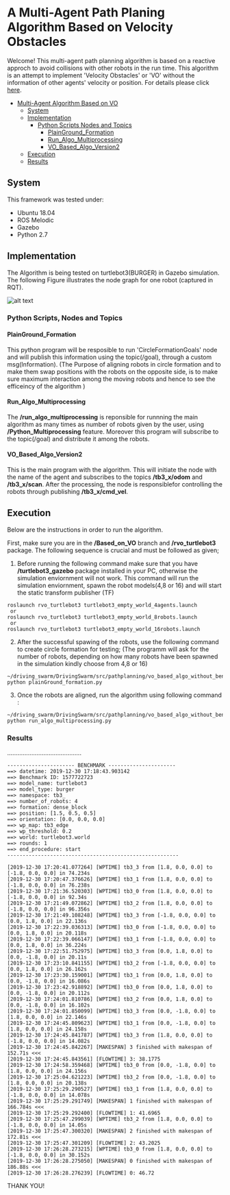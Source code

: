 # A Multi-Agent Path Planing Algorithm Based on Velocity Obstacles
Welcome!
This multi-agent path planning algorithm is based on a reactive approch to avoid collisions with other robots in the run time. This algorithm is an attempt to implement 'Velocity Obstacles' or 'VO' without the information of other agents' velocity or position.
For details please click [here](). 

<!-- TOC START min:1 max:5 link:true asterisk:false update:true -->
- [Multi-Agent Algorithm Based on VO](#A-Multi-Agent-Path-Planing-Algorithm-Based-on-Velocity-Obstacles)
  - [System](#system)
  - [Implementation](#implementation)
    - [Python Scripts Nodes and Topics](#python-scripts-nodes-and-topics)
      - [PlainGround_Formation](#PlainGround_Formation)
      - [Run_Algo_Multiprocessing](#Run_Algo_Multiprocessing)
      - [VO_Based_Algo_Version2](#VO_Based_Algo_Version2)
  - [Execution](#execution)
  - [Results](#results)
      
<!-- TOC END -->

## System
This framework was tested under:
- Ubuntu 18.04
- ROS Melodic
- Gazebo
- Python 2.7

## Implementation
The Algorithm is being tested on turtlebot3(BURGER) in Gazebo simulation. 
The following Figure illustrates the node graph for one robot
(captured in RQT). 

![alt text](res/imgs/graphs/node_graph.png "node_graph")

### Python Scripts, Nodes and Topics

#### PlainGround_Formation
This python program will be resposible to run 'CircleFormationGoals' node and will publish this information using the topic(/goal), through a custom msg(Information).
(The Purpose of aligning robots in circle formation and to make them swap positions with the robots on the opposite side, is to make sure maximum interaction among the moving robots and hence to see the efficeincy of the algorithm )

#### Run_Algo_Multiprocessing
The **/run_algo_multiprocessing** is reponsible for runnning the main algorithm as many times as number of robots given by the user, using **/Python_Multiprocessing** feature. Moreover this program will subscribe to the topic(/goal) and distribute it among the robots.

#### VO_Based_Algo_Version2
This is the main program with the algorithm. This will initiate the node with the name of the agent and subscribes to the topics **/tb3_x/odom** and **/tb3_x/scan**. After the processing, the node is responsiblefor controlling the robots through publishing **/tb3_x/cmd_vel**.

## Execution
Below are the instructions in order to run the algorithm.

First, make sure you are in the **/Based_on_VO** branch and **/rvo_turtlebot3** package.
The following sequence is crucial and must be followed as given;

1. Before running the following command make sure that you have **/turtlebot3_gazebo** package installed in your PC, otherwise the simulation enviornment will not work. This command will run the simulation enviornment, spawn the robot models(4,8 or 16) and will start the static transform publisher (TF)

```
roslaunch rvo_turtlebot3 turtlebot3_empty_world_4agents.launch 
 or
roslaunch rvo_turtlebot3 turtlebot3_empty_world_8robots.launch 
 or
roslaunch rvo_turtlebot3 turtlebot3_empty_world_16robots.launch 
```
2. After the successful spawing of the robots, use the following command to create circle formation for testing;
   (The programm will ask for the number of robots, depending on how many robots have been spawned in the simulation kindly choose from 4,8 or 16)
```
~/driving_swarm/DrivingSwarm/src/pathplanning/vo_based_algo_without_benchmark/src$ python plainGround_formation.py 
```
3. Once the robots are aligned, run the algorithm using following command :
```
~/driving_swarm/DrivingSwarm/src/pathplanning/vo_based_algo_without_benchmark/src$ python run_algo_multiprocessing.py
```

### Results
...........................................


```
---------------------- BENCHMARK ----------------------
==> datetime: 2019-12-30 17:18:43.903142
==> Benchmark ID: 1577722723
==> model_name: turtlebot3
==> model_type: burger
==> namespace: tb3_
==> number_of_robots: 4
==> formation: dense_block
==> position: [1.5, 0.5, 0.5]
==> orientation: [0.0, 0.0, 0.0]
==> wp_map: tb3_edge
==> wp_threshold: 0.2
==> world: turtlebot3.world
==> rounds: 1
==> end_procedure: start
--------------------------------------------------------

[2019-12-30 17:20:41.077264] [WPTIME] tb3_3 from [1.8, 0.0, 0.0] to [-1.8, 0.0, 0.0] in 74.234s
[2019-12-30 17:20:47.376626] [WPTIME] tb3_1 from [1.8, 0.0, 0.0] to [-1.8, 0.0, 0.0] in 76.238s
[2019-12-30 17:21:36.520303] [WPTIME] tb3_0 from [1.8, 0.0, 0.0] to [-1.8, 0.0, 0.0] in 92.34s
[2019-12-30 17:21:49.072862] [WPTIME] tb3_2 from [1.8, 0.0, 0.0] to [-1.8, 0.0, 0.0] in 96.356s
[2019-12-30 17:21:49.108248] [WPTIME] tb3_3 from [-1.8, 0.0, 0.0] to [0.0, 1.8, 0.0] in 22.136s
[2019-12-30 17:22:39.036313] [WPTIME] tb3_0 from [-1.8, 0.0, 0.0] to [0.0, 1.8, 0.0] in 20.118s
[2019-12-30 17:22:39.066147] [WPTIME] tb3_1 from [-1.8, 0.0, 0.0] to [0.0, 1.8, 0.0] in 36.224s
[2019-12-30 17:22:51.752975] [WPTIME] tb3_3 from [0.0, 1.8, 0.0] to [0.0, -1.8, 0.0] in 20.11s
[2019-12-30 17:23:10.841155] [WPTIME] tb3_2 from [-1.8, 0.0, 0.0] to [0.0, 1.8, 0.0] in 26.162s
[2019-12-30 17:23:30.159001] [WPTIME] tb3_1 from [0.0, 1.8, 0.0] to [0.0, -1.8, 0.0] in 16.086s
[2019-12-30 17:23:42.918892] [WPTIME] tb3_0 from [0.0, 1.8, 0.0] to [0.0, -1.8, 0.0] in 20.112s
[2019-12-30 17:24:01.810786] [WPTIME] tb3_2 from [0.0, 1.8, 0.0] to [0.0, -1.8, 0.0] in 16.102s
[2019-12-30 17:24:01.850099] [WPTIME] tb3_3 from [0.0, -1.8, 0.0] to [1.8, 0.0, 0.0] in 22.146s
[2019-12-30 17:24:45.809623] [WPTIME] tb3_1 from [0.0, -1.8, 0.0] to [1.8, 0.0, 0.0] in 24.158s
[2019-12-30 17:24:45.841787] [WPTIME] tb3_3 from [1.8, 0.0, 0.0] to [-1.8, 0.0, 0.0] in 14.082s
[2019-12-30 17:24:45.842267] [MAKESPAN] 3 finished with makespan of 152.71s <<<
[2019-12-30 17:24:45.843561] [FLOWTIME] 3: 38.1775
[2019-12-30 17:24:58.359468] [WPTIME] tb3_0 from [0.0, -1.8, 0.0] to [1.8, 0.0, 0.0] in 24.156s
[2019-12-30 17:25:04.621223] [WPTIME] tb3_2 from [0.0, -1.8, 0.0] to [1.8, 0.0, 0.0] in 20.138s
[2019-12-30 17:25:29.290527] [WPTIME] tb3_1 from [1.8, 0.0, 0.0] to [-1.8, 0.0, 0.0] in 14.078s
[2019-12-30 17:25:29.291749] [MAKESPAN] 1 finished with makespan of 166.784s <<<
[2019-12-30 17:25:29.292400] [FLOWTIME] 1: 41.6965
[2019-12-30 17:25:47.299039] [WPTIME] tb3_2 from [1.8, 0.0, 0.0] to [-1.8, 0.0, 0.0] in 14.05s
[2019-12-30 17:25:47.300320] [MAKESPAN] 2 finished with makespan of 172.81s <<<
[2019-12-30 17:25:47.301209] [FLOWTIME] 2: 43.2025
[2019-12-30 17:26:28.273215] [WPTIME] tb3_0 from [1.8, 0.0, 0.0] to [-1.8, 0.0, 0.0] in 30.152s
[2019-12-30 17:26:28.275050] [MAKESPAN] 0 finished with makespan of 186.88s <<<
[2019-12-30 17:26:28.276239] [FLOWTIME] 0: 46.72
```
THANK YOU!
